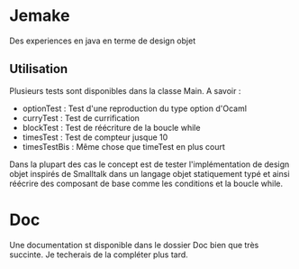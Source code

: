 # Jemake
Des experiences en java en terme de design objet

## Utilisation
Plusieurs tests sont disponibles dans la classe Main. A savoir :

 - optionTest : Test d'une reproduction du type option d'Ocaml
 - curryTest : Test de currification
 - blockTest : Test de réécriture de la boucle while
 - timesTest : Test de compteur jusque 10
 - timesTestBis : Même chose que timeTest en plus court

Dans la plupart des cas le concept est de tester l'implémentation de design objet inspirés de Smalltalk dans un langage objet statiquement typé et ainsi réécrire des composant de base comme les conditions et la boucle while.

# Doc
Une documentation st disponible dans le dossier Doc bien que très succinte. Je techerais de la compléter plus tard.
